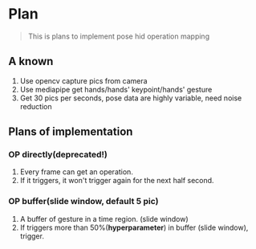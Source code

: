 # Plan

> This is plans to implement pose hid operation mapping

## A known

1. Use opencv capture pics from camera
2. Use mediapipe get hands/hands' keypoint/hands' gesture
3. Get 30 pics per seconds, pose data are highly variable, need noise reduction

## Plans of implementation

### OP directly(deprecated!)

1. Every frame can get an operation.
2. If it triggers, it won't trigger again for the next half second.

### OP buffer(slide window, default 5 pic)

1. A buffer of gesture in a time region. (slide window)
2. If triggers more than 50%(**hyperparameter**) in buffer (slide window), trigger.
